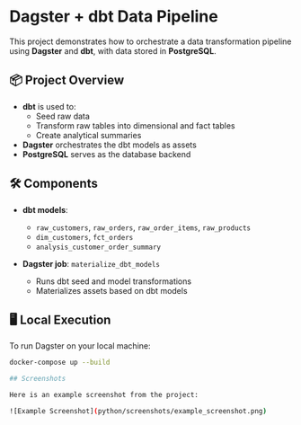 # Dagster + dbt Data Pipeline

This project demonstrates how to orchestrate a data transformation pipeline using **Dagster** and **dbt**, with data stored in **PostgreSQL**.

## 📦 Project Overview

- **dbt** is used to:
  - Seed raw data
  - Transform raw tables into dimensional and fact tables
  - Create analytical summaries
- **Dagster** orchestrates the dbt models as assets
- **PostgreSQL** serves as the database backend

## 🛠 Components

- **dbt models**:
  - `raw_customers`, `raw_orders`, `raw_order_items`, `raw_products`
  - `dim_customers`, `fct_orders`
  - `analysis_customer_order_summary`
  
- **Dagster job**: `materialize_dbt_models`
  - Runs dbt seed and model transformations
  - Materializes assets based on dbt models

## 🖥 Local Execution

To run Dagster on your local machine:

```bash
docker-compose up --build

## Screenshots

Here is an example screenshot from the project:

![Example Screenshot](python/screenshots/example_screenshot.png)
